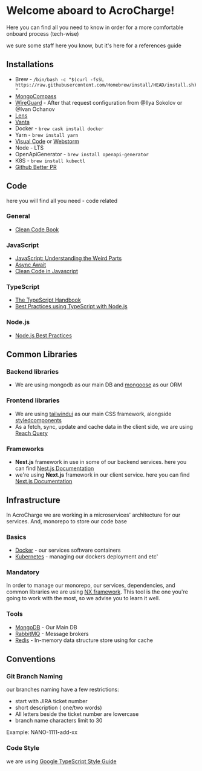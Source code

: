 # Welcome aboard to AcroCharge!

Here you can find all you need to know in order for a more comfortable onboard process (tech-wise)

we sure some staff here you know, but it's here for a references guide

## Installations
* Brew - `/bin/bash -c "$(curl -fsSL https://raw.githubusercontent.com/Homebrew/install/HEAD/install.sh)"`
* [MongoCompass](https://www.mongodb.com/try/download/compass) 
* [WireGuard](https://apps.apple.com/us/app/wireguard/id1441195209) - After that request configuration from @Ilya Sokolov or @Ivan Ochanov
* [Lens](https://k8slens.dev/)
* [Vanta](https://docs.google.com/document/u/1/d/1MgeUVfOOIiSQeMsrYM97zCAuxwKGIxFkWJWYFufhdng/edit#)
* Docker - `brew cask install docker`
* Yarn - `brew install yarn`
* [Visual Code](https://code.visualstudio.com/Download) or [Webstorm](https://www.jetbrains.com/idea/download/#section=mac)
* Node - LTS
* OpenApiGenerator - `brew install openapi-generator`
* K8S - `brew install kubectl`
* [Github Better PR](https://chrome.google.com/webstore/detail/better-pull-request-for-g/nfhdjopbhlggibjlimhdbogflgmbiahc)

## Code
here you will find all you need - code related
### General
* [Clean Code Book](https://enos.itcollege.ee/~jpoial/oop/naited/Clean%20Code.pdf)

### JavaScript
* [JavaScript: Understanding the Weird Parts](https://www.youtube.com/watch?v=Bv_5Zv5c-Ts&ab_channel=TonyAlicea)
* [Async Await](https://nodejs.dev/learn/modern-asynchronous-javascript-with-async-and-await)
* [Clean Code in Javascript](https://github.com/ryanmcdermott/clean-code-javascript)

### TypeScript
* [The TypeScript Handbook](https://www.typescriptlang.org/docs/handbook/intro.html)
* [Best Practices using TypeScript with Node.js](https://www.youtube.com/watch?v=ATUvAQZaTbM&ab_channel=node.js)

### Node.js
* [Node.js Best Practices](https://github.com/goldbergyoni/nodebestpractices)

## Common Libraries
### Backend libraries
* We are using mongodb as our main DB and [mongoose](https://mongoosejs.com/docs/guide.html) as our ORM
### Frontend libraries
* We are using [tailwindui](https://tailwindui.com/) as our main CSS framework, alongside [styledcomponents](https://styled-components.com/)
* As a fetch, sync, update and cache data in the client side, we are using [Reach Query](https://react-query.tanstack.com/)

### Frameworks
* **Nest.js** framework in use in some of our backend services. here you can find [Nest.js Documentation](https://docs.nestjs.com/)
* we're using **Next.js** framework in our client service. here you can find [Next.js Documentation](https://nextjs.org/docs)


## Infrastructure
In AcroCharge we are working in a microservices' architecture for our services. And, monorepo to store our code base

### Basics
* [Docker](https://docs.docker.com/get-started/) - our services software containers
* [Kubernetes](https://kubernetes.io/docs/tutorials/) - managing our dockers deployment and etc'

### Mandatory
In order to manage our monorepo, our services, dependencies, and common libraries we are using [NX framework](https://nx.dev/latest/angular/getting-started/intro).
This tool is the one you're going to work with the most, so we advise you to learn it well.

### Tools
* [MongoDB](https://www.mongodb.com/) - Our Main DB
* [RabbitMQ](https://www.rabbitmq.com/) - Message brokers
* [Redis](https://redis.io/) - In-memory data structure store using for cache

## Conventions

### Git Branch Naming
our branches naming have a few restrictions:
* start with JIRA ticket number
* short description ( one/two words)
* All letters beside the ticket number are lowercase
* branch name characters limit to 30

Example: NANO-1111-add-xx 

### Code Style
we are using [Google TypeScript Style Guide](https://google.github.io/styleguide/tsguide.html) 
